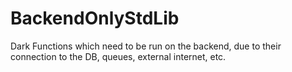 # BackendOnlyStdLib

Dark Functions which need to be run on the backend, due to their connection to the DB,
queues, external internet, etc.
